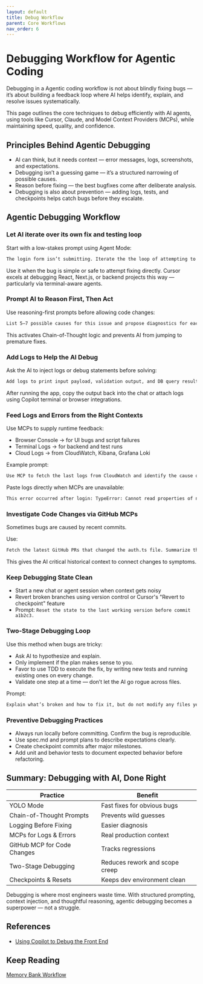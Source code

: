 ```yaml
---
layout: default
title: Debug Workflow
parent: Core Workflows
nav_order: 6
---
```


# Debugging Workflow for Agentic Coding

Debugging in a Agentic coding workflow is not about blindly fixing bugs — it’s about building a feedback loop where AI helps identify, explain, and resolve issues systematically.

This page outlines the core techniques to debug efficiently with AI agents, using tools like Cursor, Claude, and Model Context Providers (MCPs), while maintaining speed, quality, and confidence.

## Principles Behind Agentic Debugging

- AI can think, but it needs context — error messages, logs, screenshots, and expectations.
- Debugging isn’t a guessing game — it’s a structured narrowing of possible causes.
- Reason before fixing — the best bugfixes come after deliberate analysis.
- Debugging is also about prevention — adding logs, tests, and checkpoints helps catch bugs before they escalate.

## Agentic Debugging Workflow

### Let AI iterate over its own fix and testing loop

Start with a low-stakes prompt using Agent Mode:

```txt
The login form isn’t submitting. Iterate the the loop of attempting to submit, understanding the issue and fixing.
```

Use it when the bug is simple or safe to attempt fixing directly. Cursor excels at debugging React, Next.js, or backend projects this way — particularly via terminal-aware agents.

### Prompt AI to Reason First, Then Act

Use reasoning-first prompts before allowing code changes:

```txt
List 5–7 possible causes for this issue and propose diagnostics for each. Don’t write code yet.
```

This activates Chain-of-Thought logic and prevents AI from jumping to premature fixes.

### Add Logs to Help the AI Debug

Ask the AI to inject logs or debug statements before solving:

```txt
Add logs to print input payload, validation output, and DB query results in this flow.
```

After running the app, copy the output back into the chat or attach logs using Copilot terminal or browser integrations.

### Feed Logs and Errors from the Right Contexts

Use MCPs to supply runtime feedback:

- Browser Console → for UI bugs and script failures
- Terminal Logs → for backend and test runs
- Cloud Logs → from CloudWatch, Kibana, Grafana Loki

Example prompt:

```txt
Use MCP to fetch the last logs from CloudWatch and identify the cause of the 502 error.
```

Paste logs directly when MCPs are unavailable:

```txt
This error occurred after login: TypeError: Cannot read properties of null — fix based on this trace.
```

### Investigate Code Changes via GitHub MCPs

Sometimes bugs are caused by recent commits.

Use:

```txt
Fetch the latest GitHub PRs that changed the auth.ts file. Summarize the changes and identify what could have broken session persistence.
```

This gives the AI critical historical context to connect changes to symptoms.

### Keep Debugging State Clean

- Start a new chat or agent session when context gets noisy
- Revert broken branches using version control or Cursor's "Revert to checkpoint" feature
- Prompt: `Reset the state to the last working version before commit a1b2c3.`

### Two-Stage Debugging Loop

Use this method when bugs are tricky:

- Ask AI to hypothesize and explain.
- Only implement if the plan makes sense to you.
- Favor to use TDD to execute the fix, by writing new tests and running existing ones on every change.
- Validate one step at a time — don’t let the AI go rogue across files.

Prompt:

```txt
Explain what’s broken and how to fix it, but do not modify any files yet.
```

### Preventive Debugging Practices

- Always run locally before committing. Confirm the bug is reproducible.
- Use spec.md and prompt plans to describe expectations clearly.
- Create checkpoint commits after major milestones.
- Add unit and behavior tests to document expected behavior before refactoring.

## Summary: Debugging with AI, Done Right

| **Practice**                | **Benefit**                    |
| --------------------------- | ------------------------------ |
| YOLO Mode                   | Fast fixes for obvious bugs    |
| Chain-of-Thought Prompts    | Prevents wild guesses          |
| Logging Before Fixing       | Easier diagnosis               |
| MCPs for Logs & Errors      | Real production context        |
| GitHub MCP for Code Changes | Tracks regressions             |
| Two-Stage Debugging         | Reduces rework and scope creep |
| Checkpoints & Resets        | Keeps dev environment clean    |

Debugging is where most engineers waste time. With structured prompting, context injection, and thoughtful reasoning, agentic debugging becomes a superpower — not a struggle.

## References

- [Using Copilot to Debug the Front End](https://www.loom.com/share/50de880c8ce5466d9d21c56e9d00bc30?sid=0c35aea6-596f-46e5-a9e3-3e6d6867b6fc)

## Keep Reading

[Memory Bank Workflow](./WORKFLOW_MEMORY_BANK.md)
